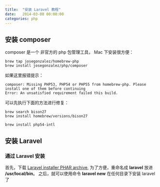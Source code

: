 ```yaml
---
title:  "安装 Laravel 教程"
date:   2014-03-08 00:00:00
categories: php
---
```


## 安装 composer

composer 是一个 非官方的 php 包管理工具， Mac 下安装很方便：


```
brew tap josegonzalez/homebrew-php
brew install josegonzalez/php/composer
```

如果这里报错提示：

```
composer: Missing PHP53, PHP54 or PHP55 from homebrew-php. Please install one of them before continuing
Error: An unsatisfied requirement failed this build.
```

可以先执行下面的方法进行修复：

```
brew search bison27
brew install homebrew/versions/bison27

brew install php54-intl
```

## 安装 Laravel

### 通过 Laravel 安装

首先，下载 [Laravel installer PHAR archive](http://laravel.com/laravel.phar), 为了方便，重命名成 **laravel** 放进 **/usr/local/bin**。
之后，就可以使用命令 **laravel new** 在任何目录下安装 laravel 了
